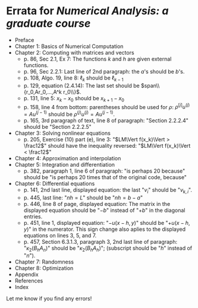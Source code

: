 # Errata for *Numerical Analysis: a graduate course*

* Preface
* Chapter 1: Basics of Numerical Computation
* Chapter 2: Computing with matrices and vectors
  * p. 86, Sec 2.1, Ex 7: The functions *k* and *h* are given external functions.
  * p. 96, Sec 2.2.1: Last line of 2nd paragraph: the *a*'s should be *b*'s.
  * p. 108, Algo. 19, line 8: $\ell_k$ should be $\ell_{k-1}$
  * p. 129, equation (2.4.14): The last set should be $span\\{r_0,Ar_0,...,A^k r_0\\}$.
  * p. 131, line 5: $x_k-x_0$ should be $x_{k+1}-x_0$
  * p. 158, line 4 from bottom: parentheses should be used for $\rho$: $\rho^{[j]}u^{(j)} = A u^{(j-1)}$ should be  $\rho^{(j)}u^{(j)} = A u^{(j-1)}$.
  * p. 165, 3rd paragraph of text, line 8 of paragraph: "Section 2.2.2.4" should be "Section 2.2.2.5"
* Chapter 3: Solving nonlinear equations
  * p. 205, Exercise (10) part (e), line 3: "$LM\Vert f(x_k)\Vert > \frac12$" should have the inequality reversed: "$LM\Vert f(x_k)\Vert < \frac12$"
* Chapter 4: Approximation and interpolation
* Chapter 5: Integration and differentiation
  * p. 382, paragraph 1, line 6 of paragraph: "is perhaps 20 because" should be "is perhaps 20 times that of the original code, because"
* Chapter 6: Differential equations
  * p. 141, 2nd last line, displayed equation: the last "$v_i$" should be "$v_{k,i}$".
  * p. 445, last line: "$n h = L$" should be "$n h = b-a$"
  * p. 446, line 8 of page, displayed equation: The matrix in the displayed equation should be "$-b$" instead of "$+b$" in the diagonal entries.
  * p. 451, line 1, displayed equation: "$-u(x-h,y)$" should be "$+u(x-h,y)$" in the numerator. This sign change also aplies to the displayed equations on lines 3, 5, and 7.
  * p. 457, Section 6.3.1.3, paragraph 3, 2nd last line of paragraph: "$\kappa_2(B_h A_n)$" should be "$\kappa_2(B_h A_h)$"; (subscript should be "$h$" instead of "$n$").
* Chapter 7: Randomness
* Chapter 8: Optimization
* Appendix
* References
* Index

Let me know if you find any errors!
